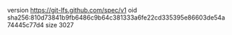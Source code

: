 version https://git-lfs.github.com/spec/v1
oid sha256:810d73841b9fb6486c9b64c381333a6fe22cd335395e86603de54a74445c77d4
size 3027
